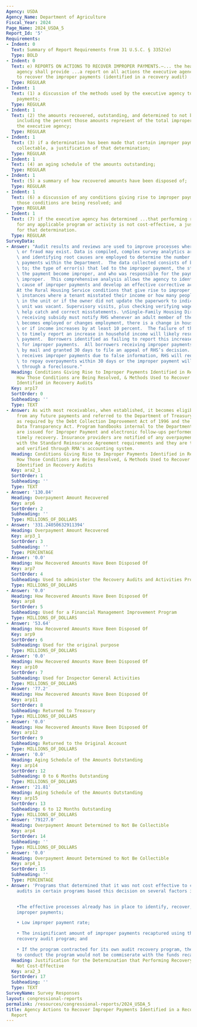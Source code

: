 ```yaml
---
Agency: USDA
Agency_Name: Department of Agriculture
Fiscal_Year: 2024
Page_Name: 2024_USDA_5
Report_Id: '5'
Requirements:
- Indent: 0
  Text: Summary of Report Requirements from 31 U.S.C. § 3352(e)
  Type: BOLD
- Indent: 0
  Text: e) REPORTS ON ACTIONS TO RECOVER IMPROPER PAYMENTS.—... the head of the executive
    agency shall provide ...a report on all actions the executive agency is taking
    to recover the improper payments (identified in a recovery audit) ..including—
  Type: REGULAR
- Indent: 1
  Text: (1) a discussion of the methods used by the executive agency to recover improper
    payments;
  Type: REGULAR
- Indent: 1
  Text: (2) the amounts recovered, outstanding, and determined to not be collectable,
    including the percent those amounts represent of the total improper payments of
    the executive agency;
  Type: REGULAR
- Indent: 1
  Text: (3) if a determination has been made that certain improper payments are not
    collectable, a justification of that determination;
  Type: REGULAR
- Indent: 1
  Text: (4) an aging schedule of the amounts outstanding;
  Type: REGULAR
- Indent: 1
  Text: (5) a summary of how recovered amounts have been disposed of;
  Type: REGULAR
- Indent: 1
  Text: (6) a discussion of any conditions giving rise to improper payments and how
    those conditions are being resolved; and
  Type: REGULAR
- Indent: 1
  Text: (7) if the executive agency has determined ...that performing recovery audits
    for any applicable program or activity is not cost-effective, a justification
    for that determination.
  Type: REGULAR
SurveyData:
- Answer: "Audit results and reviews are used to improve processes where mismanagement\
    \ or fraud may exist. Data is compiled, complex survey analytics are conducted,\
    \ and identifying root causes are employed to determine the number of improper\
    \ payments within the Department.  The data collected consists of but is not limited\
    \ to; the type of error(s) that led to the improper payment, the stage at which\
    \ the payment become improper, and who was responsible for the payment becoming\
    \ improper.  This comprehensive analysis allows the agency to identify the root\
    \ cause of improper payments and develop an effective corrective action plan.\n\
    At the Rural Housing Service conditions that give rise to improper payments include\
    \ instances where a tenant misstated their income or how many people are living\
    \ in the unit or if the owner did not update the paperwork to indicate that the\
    \ unit was vacant. Supervisory visits, plus checking verifying wage match by state\
    \ help catch and correct misstatements. \nSingle-Family Housing Direct borrowers\
    \ receiving subsidy must notify RHS whenever an adult member of the household\
    \ becomes employed or changes employment, there is a change in household composition,\
    \ or if income increases by at least 10 percent.  The failure of the borrower\
    \ to timely report an increase in household income will likely result in an inaccurate\
    \ payment.  Borrowers identified as failing to report this increase are reviewed\
    \ for improper payments.  All borrowers receiving improper payments are notified\
    \ by mail and granted 30 days to file an appeal of RHS’s decision. If the recipient\
    \ receives improper payments due to false information, RHS will require the recipient\
    \ to repay overpayments within 30 days or the improper payment will be collected\
    \ through a foreclosure."
  Heading: Conditions Giving Rise to Improper Payments Identified in Recovery Audits,
    How Those Conditions are Being Resolved, & Methods Used to Recover Improper Payments
    Identified in Recovery Audits
  Key: arp17
  SortOrder: 0
  Subheading: ''
  Type: TEXT
- Answer: As with most receivables, when established, it becomes eligible for offset
    from any future payments and referred to the Department of Treasury for collection
    as required by the Debt Collection Improvement Act of 1996 and the 2022 Financial
    Data Transparency Act. Program handbooks internal to the Department and Billbacks
    are issued for Improper Payment and electronic follow-ups performed to ensure
    timely recovery. Insurance providers are notified of any overpayments in accordance
    with the Standard Reinsurance Agreement requirements and they are tracked, collected
    and verified through RMA's accounting system.
  Heading: Conditions Giving Rise to Improper Payments Identified in Recovery Audits,
    How Those Conditions are Being Resolved, & Methods Used to Recover Improper Payments
    Identified in Recovery Audits
  Key: ara2_1
  SortOrder: 1
  Subheading: ''
  Type: TEXT
- Answer: '130.84'
  Heading: Overpayment Amount Recovered
  Key: arp6
  SortOrder: 2
  Subheading: ''
  Type: MILLIONS_OF_DOLLARS
- Answer: '331.24050632911394'
  Heading: Overpayment Amount Recovered
  Key: arp3_1
  SortOrder: 3
  Subheading: ''
  Type: PERCENTAGE
- Answer: '0.0'
  Heading: How Recovered Amounts Have Been Disposed Of
  Key: arp7
  SortOrder: 4
  Subheading: Used to administer the Recovery Audits and Activities Program
  Type: MILLIONS_OF_DOLLARS
- Answer: '0.0'
  Heading: How Recovered Amounts Have Been Disposed Of
  Key: arp8
  SortOrder: 5
  Subheading: Used for a Financial Management Improvement Program
  Type: MILLIONS_OF_DOLLARS
- Answer: '53.64'
  Heading: How Recovered Amounts Have Been Disposed Of
  Key: arp9
  SortOrder: 6
  Subheading: Used for the original purpose
  Type: MILLIONS_OF_DOLLARS
- Answer: '0.0'
  Heading: How Recovered Amounts Have Been Disposed Of
  Key: arp10
  SortOrder: 7
  Subheading: Used for Inspector General Activities
  Type: MILLIONS_OF_DOLLARS
- Answer: '77.2'
  Heading: How Recovered Amounts Have Been Disposed Of
  Key: arp11
  SortOrder: 8
  Subheading: Returned to Treasury
  Type: MILLIONS_OF_DOLLARS
- Answer: '0.0'
  Heading: How Recovered Amounts Have Been Disposed Of
  Key: arp12
  SortOrder: 9
  Subheading: Returned to the Original Account
  Type: MILLIONS_OF_DOLLARS
- Answer: '0.0'
  Heading: Aging Schedule of the Amounts Outstanding
  Key: arp14
  SortOrder: 12
  Subheading: 0 to 6 Months Outstanding
  Type: MILLIONS_OF_DOLLARS
- Answer: '21.81'
  Heading: Aging Schedule of the Amounts Outstanding
  Key: arp15
  SortOrder: 13
  Subheading: 6 to 12 Months Outstanding
  Type: MILLIONS_OF_DOLLARS
- Answer: '79127.0'
  Heading: Overpayment Amount Determined to Not Be Collectible
  Key: arp4
  SortOrder: 14
  Subheading: ''
  Type: MILLIONS_OF_DOLLARS
- Answer: '0.0'
  Heading: Overpayment Amount Determined to Not Be Collectible
  Key: arp4_1
  SortOrder: 15
  Subheading: ''
  Type: PERCENTAGE
- Answer: 'Programs that determined that it was not cost effective to conduct recovery
    audits in certain programs based this decision on several factors including:


    •The effective processes already has in place to identify, recover, and report
    improper payments;

    • Low improper payment rate;

    • The insignificant amount of improper payments recaptured using the Department’s
    recovery audit program; and

    • If the program contracted for its own audit recovery program, the time and effort
    to conduct the program would not be commiserate with the funds recaptured.'
  Heading: Justification for the Determination that Performing Recovery Audits are
    Not Cost-Effective
  Key: ara2_3
  SortOrder: 17
  Subheading: ''
  Type: TEXT
SurveyName: Survey Responses
layout: congressional-reports
permalink: /resources/congressional-reports/2024_USDA_5
title: Agency Actions to Recover Improper Payments Identified in a Recovery Audit
  Report
---
```

